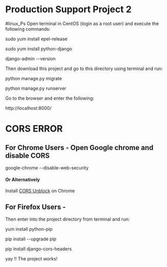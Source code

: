 # Production Support Project 2
#linux_Ps
Open terminal in CentOS (login as a root user) and execute the following commands:

sudo yum install epel-release

sudo yum install python-django

django-admin --version

Then download this project and go to this directory using terminal and run:

python manage.py migrate

python manage.py runserver

Go to the browser and enter the following:

http://localhost:8000/

# CORS ERROR

## For Chrome Users - Open Google chrome and disable CORS

google-chrome --disable-web-security

#### Or Alternatively

Install [CORS Unblock](https://chrome.google.com/webstore/detail/cors-unblock/lfhmikememgdcahcdlaciloancbhjino?hl=en) on Chrome

## For Firefox Users - 

Then enter into the project directory from terminal and run:

yum install python-pip

pip install --upgrade pip

pip install django-cors-headers

yay !!
The project works!
